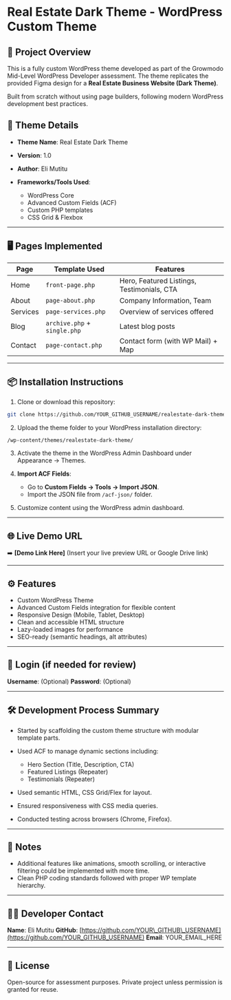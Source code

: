 # Real Estate Dark Theme - WordPress Custom Theme

## 🚀 Project Overview

This is a fully custom WordPress theme developed as part of the Growmodo Mid-Level WordPress Developer assessment. The theme replicates the provided Figma design for a **Real Estate Business Website (Dark Theme)**.

Built from scratch without using page builders, following modern WordPress development best practices.

## 📂 Theme Details

* **Theme Name**: Real Estate Dark Theme
* **Version**: 1.0
* **Author**: Eli Mutitu
* **Frameworks/Tools Used**:

  * WordPress Core
  * Advanced Custom Fields (ACF)
  * Custom PHP templates
  * CSS Grid & Flexbox

---

## 🖥️ Pages Implemented

| Page     | Template Used                | Features                                   |
| -------- | ---------------------------- | ------------------------------------------ |
| Home     | `front-page.php`             | Hero, Featured Listings, Testimonials, CTA |
| About    | `page-about.php`             | Company Information, Team                  |
| Services | `page-services.php`          | Overview of services offered               |
| Blog     | `archive.php` + `single.php` | Latest blog posts                          |
| Contact  | `page-contact.php`           | Contact form (with WP Mail) + Map          |

---

## 📦 Installation Instructions

1. Clone or download this repository:

```bash
git clone https://github.com/YOUR_GITHUB_USERNAME/realestate-dark-theme.git
```

2. Upload the theme folder to your WordPress installation directory:

```
/wp-content/themes/realestate-dark-theme/
```

3. Activate the theme in the WordPress Admin Dashboard under Appearance → Themes.

4. **Import ACF Fields**:

   * Go to **Custom Fields → Tools → Import JSON**.
   * Import the JSON file from `/acf-json/` folder.

5. Customize content using the WordPress admin dashboard.

---

## 🌐 Live Demo URL

➡️ **\[Demo Link Here]** (Insert your live preview URL or Google Drive link)

---

## ⚙️ Features

* Custom WordPress Theme
* Advanced Custom Fields integration for flexible content
* Responsive Design (Mobile, Tablet, Desktop)
* Clean and accessible HTML structure
* Lazy-loaded images for performance
* SEO-ready (semantic headings, alt attributes)

---

## 🔑 Login (if needed for review)

**Username**: (Optional)
**Password**: (Optional)

---

## 🛠️ Development Process Summary

* Started by scaffolding the custom theme structure with modular template parts.
* Used ACF to manage dynamic sections including:

  * Hero Section (Title, Description, CTA)
  * Featured Listings (Repeater)
  * Testimonials (Repeater)
* Used semantic HTML, CSS Grid/Flex for layout.
* Ensured responsiveness with CSS media queries.
* Conducted testing across browsers (Chrome, Firefox).

---

## 📝 Notes

* Additional features like animations, smooth scrolling, or interactive filtering could be implemented with more time.
* Clean PHP coding standards followed with proper WP template hierarchy.

---

## 👨‍💻 Developer Contact

**Name**: Eli Mutitu
**GitHub**: [https://github.com/YOUR\_GITHUB\_USERNAME](https://github.com/YOUR_GITHUB_USERNAME)
**Email**: YOUR\_EMAIL\_HERE

---

## 📄 License

Open-source for assessment purposes. Private project unless permission is granted for reuse.
